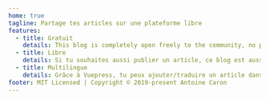 ```yaml
---
home: true
tagline: Partage tes articles sur une plateforme libre
features:
  - title: Gratuit
    details: This blog is completely open freely to the community, no paywall, no ads, no tracking.
  - title: Libre
    details: Si tu souhaites aussi publier un article, ce blog est aussi le tiens!
  - title: Multilingue
    details: Grâce à Vuepress, tu peux ajouter/traduire un article dans n'importe quelle langue.
footer: MIT Licensed | Copyright © 2019-present Antoine Caron
---
```


<LastTenPosts />
